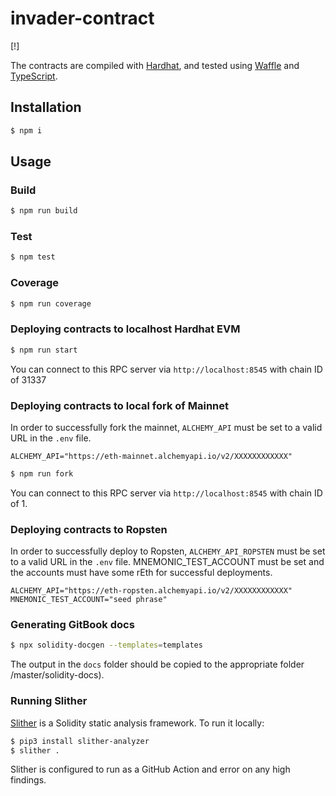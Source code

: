 # invader-contract

[!]



The contracts are compiled with [Hardhat](https://hardhat.org/getting-started/), and tested using [Waffle](https://hardhat.org/guides/waffle-testing.html#testing-with-ethers-js-waffle) and [TypeScript](https://hardhat.org/guides/typescript.html#typescript-support).

## Installation

```bash
$ npm i
```

## Usage

### Build

```bash
$ npm run build
```

### Test

```bash
$ npm test
```

### Coverage

```bash
$ npm run coverage
```

### Deploying contracts to localhost Hardhat EVM

```bash
$ npm run start
```
You can connect to this RPC server via `http://localhost:8545` with chain ID of 31337

### Deploying contracts to local fork of Mainnet

In order to successfully fork the mainnet, `ALCHEMY_API` must be set to a valid URL in the `.env` file.
```
ALCHEMY_API="https://eth-mainnet.alchemyapi.io/v2/XXXXXXXXXXXX"
```

```bash
$ npm run fork
```
You can connect to this RPC server via `http://localhost:8545` with chain ID of 1.

### Deploying contracts to Ropsten

In order to successfully deploy to Ropsten, `ALCHEMY_API_ROPSTEN` must be set to a valid URL in the `.env` file.
MNEMONIC_TEST_ACCOUNT must be set and the accounts must have some rEth for successful deployments.
```
ALCHEMY_API="https://eth-ropsten.alchemyapi.io/v2/XXXXXXXXXXXX"
MNEMONIC_TEST_ACCOUNT="seed phrase"
```


### Generating GitBook docs

```bash
$ npx solidity-docgen --templates=templates
```

The output in the `docs` folder should be copied to the appropriate folder /master/solidity-docs).

### Running Slither

[Slither](https://github.com/crytic/slither) is a Solidity static analysis framework. To run it locally:

```bash
$ pip3 install slither-analyzer
$ slither .
```

Slither is configured to run as a GitHub Action and error on any high findings.
